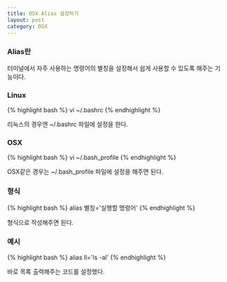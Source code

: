 ```yaml
---
title: OSX Alias 설정하기
layout: post
category: OSX
---
```

### Alias란
터미널에서 자주 사용하는 명령어의 별칭을 설정해서 쉽게 사용할 수 있도록 해주는 기능이다.

### Linux

{% highlight bash %}
vi ~/.bashrc
{% endhighlight %}

리눅스의 경우엔 ~/.bashrc 파일에 설정을 한다.

### OSX

{% highlight bash %}
vi ~/.bash_profile
{% endhighlight %}

OSX같은 경우는 ~/.bash_profile 파일에 설정을 해주면 된다.

### 형식

{% highlight bash %}
alias 별칭='실행할 명령어'
{% endhighlight %}

형식으로 작성해주면 된다.

### 예시

{% highlight bash %}
alias ll='ls -al'
{% endhighlight %}

바로 목록 출력해주는 코드를 설정했다.
